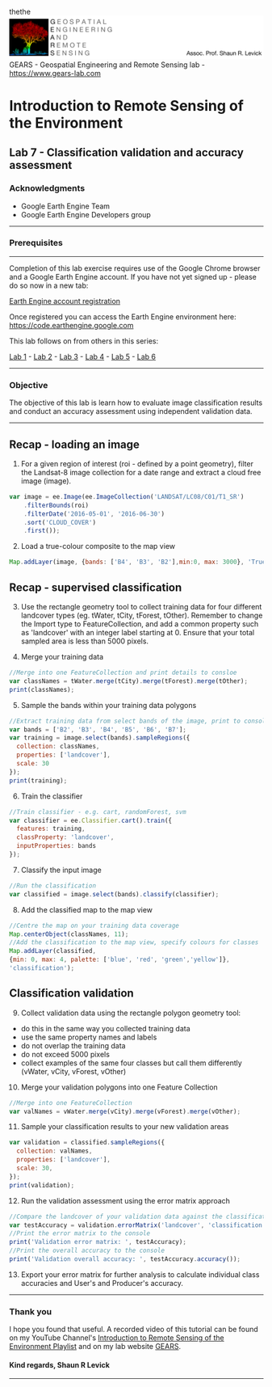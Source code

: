 thethe![Shaun Levick](Logo3.png)
GEARS - Geospatial Engineering and Remote Sensing lab - https://www.gears-lab.com

# Introduction to Remote Sensing of the Environment
Lab 7 - Classification validation and accuracy assessment
--------------

### Acknowledgments
- Google Earth Engine Team
- Google Earth Engine Developers group

------

### Prerequisites
-------------

Completion of this lab exercise requires use of the Google Chrome browser and a Google Earth Engine account. If you have not yet signed up - please do so now in a new tab:

[Earth Engine account registration](https://signup.earthengine.google.com/)

Once registered you can access the Earth Engine environment here:
https://code.earthengine.google.com

This lab follows on from others in this series:

[Lab 1](https://github.com/geospatialeco/GEARS/blob/master/Intro_RS_Lab1.md) -
[Lab 2](https://github.com/geospatialeco/GEARS/blob/master/Intro_RS_Lab2.md) -
[Lab 3](https://github.com/geospatialeco/GEARS/blob/master/Intro_RS_Lab3.md) -
[Lab 4](https://github.com/geospatialeco/GEARS/blob/master/Intro_RS_Lab4.md) -
[Lab 5](https://github.com/geospatialeco/GEARS/blob/master/Intro_RS_Lab5.md) -
[Lab 6](https://github.com/geospatialeco/GEARS/blob/master/Intro_RS_Lab6.md)


------------------------------------------------------------------------

### Objective


The objective of this lab is learn how to evaluate image classification results and conduct an accuracy assessment using independent validation data.

----------

## Recap - loading an image

1. For a given region of interest (roi - defined by a point geometry), filter the Landsat-8 image collection for a date range and extract a cloud free image (image).

```JavaScript
var image = ee.Image(ee.ImageCollection('LANDSAT/LC08/C01/T1_SR')
    .filterBounds(roi)
    .filterDate('2016-05-01', '2016-06-30')
    .sort('CLOUD_COVER')
    .first());
```
2. Load a true-colour composite to the map view

```JavaScript
Map.addLayer(image, {bands: ['B4', 'B3', 'B2'],min:0, max: 3000}, 'True colour image');
```
## Recap - supervised classification

3. Use the rectangle geometry tool to collect training data for four different landcover types (eg. tWater, tCity, tForest, tOther). Remember to change the Import type to FeatureCollection, and add a common property such as 'landcover' with an integer label starting at 0. Ensure that your total sampled area is less than 5000 pixels.

4. Merge your training data

```JavaScript
//Merge into one FeatureCollection and print details to consloe
var classNames = tWater.merge(tCity).merge(tForest).merge(tOther);
print(classNames);
```
5. Sample the bands within your training data polygons

```JavaScript
//Extract training data from select bands of the image, print to console
var bands = ['B2', 'B3', 'B4', 'B5', 'B6', 'B7'];
var training = image.select(bands).sampleRegions({
  collection: classNames,
  properties: ['landcover'],
  scale: 30
});
print(training);
```
6. Train the classifier

```JavaScript
//Train classifier - e.g. cart, randomForest, svm
var classifier = ee.Classifier.cart().train({
  features: training,
  classProperty: 'landcover',
  inputProperties: bands
});
```

7. Classify the input image

```JavaScript
//Run the classification
var classified = image.select(bands).classify(classifier);
```

8. Add the classified map to the map view

```JavaScript
//Centre the map on your training data coverage
Map.centerObject(classNames, 11);
//Add the classification to the map view, specify colours for classes
Map.addLayer(classified,
{min: 0, max: 4, palette: ['blue', 'red', 'green','yellow']},
'classification');
```

## Classification validation

9. Collect validation data using the rectangle polygon geometry tool:
  - do this in the same way you collected training data
  - use the same property names and labels
  - do not overlap the training data
  - do not exceed 5000 pixels
  - collect examples of the same four classes but call them differently (vWater, vCity, vForest, vOther)

10. Merge your validation polygons into one Feature Collection

```JavaScript
//Merge into one FeatureCollection
var valNames = vWater.merge(vCity).merge(vForest).merge(vOther);
```

11. Sample your classification results to your new validation areas

```JavaScript
var validation = classified.sampleRegions({
  collection: valNames,
  properties: ['landcover'],
  scale: 30,
});
print(validation);
```

12. Run the validation assessment using the error matrix approach

```JavaScript
//Compare the landcover of your validation data against the classification result
var testAccuracy = validation.errorMatrix('landcover', 'classification');
//Print the error matrix to the console
print('Validation error matrix: ', testAccuracy);
//Print the overall accuracy to the console
print('Validation overall accuracy: ', testAccuracy.accuracy());
```
13. Export your error matrix for further analysis to calculate individual class accuracies and User's and Producer's accuracy.

-------
### Thank you

I hope you found that useful. A recorded video of this tutorial can be found on my YouTube Channel's [Introduction to Remote Sensing of the Environment Playlist](https://www.youtube.com/playlist?list=PLf6lu3bePWHDi3-lrSqiyInMGQXM34TSV) and on my lab website [GEARS](https://www.gears-lab.com).

#### Kind regards, Shaun R Levick
------
